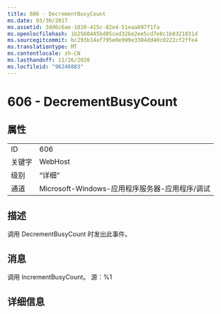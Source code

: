 ```yaml
---
title: 606 - DecrementBusyCount
ms.date: 03/30/2017
ms.assetid: 3dd6c6ae-1010-415c-82e4-51eaa897f1fa
ms.openlocfilehash: 1b2560445bd05ced32be2ee5cd7e8c1b0321031d
ms.sourcegitcommit: bc293b14af795e0e999e3304dd40c0222cf2ffe4
ms.translationtype: MT
ms.contentlocale: zh-CN
ms.lasthandoff: 11/26/2020
ms.locfileid: "96246883"
---
```

# <a name="606---decrementbusycount"></a>606 - DecrementBusyCount

## <a name="properties"></a>属性  
  
|||  
|-|-|  
|ID|606|  
|关键字|WebHost|  
|级别|“详细”|  
|通道|Microsoft-Windows-应用程序服务器-应用程序/调试|  
  
## <a name="description"></a>描述  

 调用 DecrementBusyCount 时发出此事件。  
  
## <a name="message"></a>消息  

 调用 IncrementBusyCount。 源：%1  
  
## <a name="details"></a>详细信息
